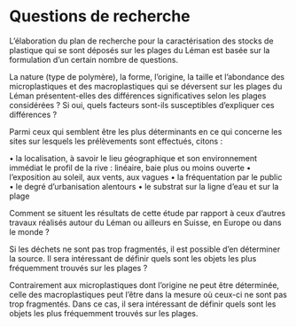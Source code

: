 # Questions de recherche

L’élaboration du plan de recherche pour la caractérisation des stocks de plastique qui se sont déposés sur les plages du Léman est basée sur la formulation d’un certain nombre de questions.

La nature (type de polymère), la forme, l’origine, la taille et l’abondance des microplastiques et des macroplastiques qui se déversent sur les plages du Léman présentent-elles des différences significatives selon les plages considérées ?
Si oui, quels facteurs sont-ils susceptibles d’expliquer ces différences ?

Parmi ceux qui semblent être les plus déterminants en ce qui concerne les sites sur lesquels les prélèvements sont effectués, citons :

• la localisation, à savoir le lieu géographique et son environnement immédiat le profil de la rive : linéaire, baie plus ou moins ouverte
• l’exposition au soleil, aux vents, aux vagues
• la fréquentation par le public
• le degré d’urbanisation alentours
• le substrat sur la ligne d’eau et sur la plage

Comment se situent les résultats de cette étude par rapport à ceux d’autres travaux réalisés autour du Léman ou ailleurs en Suisse, en Europe ou dans le monde ?

Si les déchets ne sont pas trop fragmentés, il est possible d’en déterminer la source. Il sera intéressant de définir quels sont les objets les plus fréquemment trouvés sur les plages ? 

Contrairement aux microplastiques dont l’origine ne peut être déterminée, celle des macroplastiques peut l’être dans la mesure où ceux-ci ne sont pas trop fragmentés. Dans ce cas, il sera intéressant de définir quels sont les objets les plus fréquemment trouvés sur les plages.
